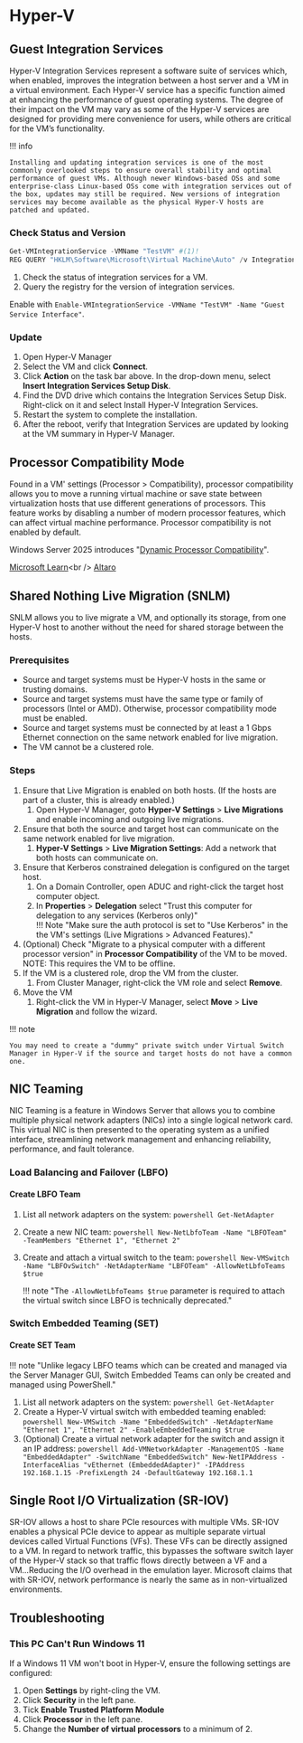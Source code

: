 # Hyper-V

## Guest Integration Services

Hyper-V Integration Services represent a software suite of services which, when enabled, improves the integration between a host server and a VM in a virtual environment. Each Hyper-V service has a specific function aimed at enhancing the performance of guest operating systems. The degree of their impact on the VM may vary as some of the Hyper-V services are designed for providing mere convenience for users, while others are critical for the VM’s functionality.

!!! info 

    Installing and updating integration services is one of the most commonly overlooked steps to ensure overall stability and optimal performance of guest VMs. Although newer Windows-based OSs and some enterprise-class Linux-based OSs come with integration services out of the box, updates may still be required. New versions of integration services may become available as the physical Hyper-V hosts are patched and updated.

### Check Status and Version

```powershell
Get-VMIntegrationService -VMName "TestVM" #(1)!
REG QUERY "HKLM\Software\Microsoft\Virtual Machine\Auto" /v IntegrationServicesVersion #(2)!
```

1. Check the status of integration services for a VM.
2. Query the registry for the version of integration services.

Enable with `Enable-VMIntegrationService -VMName "TestVM" -Name "Guest Service Interface"`.

### Update

1. Open Hyper-V Manager
2. Select the VM and click **Connect**.
3. Click **Action** on the task bar above. In the drop-down menu, select **Insert Integration Services Setup Disk**.
4. Find the DVD drive which contains the Integration Services Setup Disk. Right-click on it and select Install Hyper-V Integration Services.
5. Restart the system to complete the installation.
6. After the reboot, verify that Integration Services are updated by looking at the VM summary in Hyper-V Manager.

## Processor Compatibility Mode

Found in a VM' settings (Processor > Compatibility), processor compatibility  allows you to move a running virtual machine or save state between virtualization hosts that use different generations of processors. This feature works by disabling a number of modern processor features, which can affect virtual machine performance. Processor compatibility is not enabled by default.

Windows Server 2025 introduces "[Dynamic Processor Compatibility](https://learn.microsoft.com/en-us/windows-server/virtualization/hyper-v/manage/dynamic-processor-compatibility-mode)".

[Microsoft Learn](https://learn.microsoft.com/en-us/previous-versions/windows/it-pro/windows-server-2012-R2-and-2012/dn859550(v=ws.11))<br />
[Altaro](https://www.altaro.com/hyper-v/troubleshooting-hyper-v-live-migration)

## Shared Nothing Live Migration (SNLM)

SNLM allows you to live migrate a VM, and optionally its storage, from one Hyper-V host to another without the need for shared storage between the hosts.

### Prerequisites

- Source and target systems must be Hyper-V hosts in the same or trusting domains.
- Source and target systems must have the same type or family of processors (Intel or AMD). Otherwise, processor compatibility mode must be enabled.
- Source and target systems must be connected by at least a 1 Gbps Ethernet connection on the same network enabled for live migration.
- The VM cannot be a clustered role.

### Steps

1. Ensure that Live Migration is enabled on both hosts. (If the hosts are part of a cluster, this is already enabled.)
    1. Open Hyper-V Manager, goto **Hyper-V Settings** > **Live Migrations** and enable incoming and outgoing live migrations.
2. Ensure that both the source and target host can communicate on the same network enabled for live migration.
    1. **Hyper-V Settings** > **Live Migration Settings**: Add a network that both hosts can communicate on.
3. Ensure that Kerberos constrained delegation is configured on the target host.
    1. On a Domain Controller, open ADUC and right-click the target host computer object.
    2. In **Properties** > **Delegation** select "Trust this computer for delegation to any services (Kerberos only)"<br />
    !!! Note "Make sure the auth protocol is set to "Use Kerberos" in the the VM's settings (Live Migrations > Advanced Features)."
4. (Optional) Check "Migrate to a physical computer with a different processor version" in **Processor Compatibility** of the VM to be moved.<br />
    NOTE: This requires the VM to be offline.
5. If the VM is a clustered role, drop the VM from the cluster.
    1. From Cluster Manager, right-click the VM role and select **Remove**.
6. Move the VM
    1. Right-click the VM in Hyper-V Manager, select **Move** > **Live Migration** and follow the wizard.

!!! note

    You may need to create a "dummy" private switch under Virtual Switch Manager in Hyper-V if the source and target hosts do not have a common one. 

## NIC Teaming

NIC Teaming is a feature in Windows Server that allows you to combine multiple physical network adapters (NICs) into a single logical network card. This virtual NIC is then presented to the operating system as a unified interface, streamlining network management and enhancing reliability, performance, and fault tolerance.

### Load Balancing and Failover (LBFO)

#### Create LBFO Team

1. List all network adapters on the system:
        ```powershell
        Get-NetAdapter
        ```
2. Create a new NIC team:
        ```powershell
        New-NetLbfoTeam -Name "LBFOTeam" -TeamMembers "Ethernet 1", "Ethernet 2"
        ```
3. Create and attach a virtual switch to the team:
        ```powershell
        New-VMSwitch -Name "LBFOvSwitch" -NetAdapterName "LBFOTeam" -AllowNetLbfoTeams $true
        ```

    !!! note "The `-AllowNetLbfoTeams $true` parameter is required to attach the virtual switch since LBFO is technically deprecated."

### Switch Embedded Teaming (SET)

#### Create SET Team

!!! note "Unlike legacy LBFO teams which can be created and managed via the Server Manager GUI, Switch Embedded Teams can only be created and managed using PowerShell."

1. List all network adapters on the system:
        ```powershell
        Get-NetAdapter
        ```
2. Create a Hyper-V virtual switch with embedded teaming enabled:
        ```powershell
        New-VMSwitch -Name "EmbeddedSwitch" -NetAdapterName "Ethernet 1", "Ethernet 2" -EnableEmbeddedTeaming $true
        ```
3. (Optional) Create a virtual network adapter for the switch and assign it an IP address:
        ```powershell
        Add-VMNetworkAdapter -ManagementOS -Name "EmbeddedAdapter" -SwitchName "EmbeddedSwitch"
        New-NetIPAddress -InterfaceAlias "vEthernet (EmbeddedAdapter)" -IPAddress 192.168.1.15 -PrefixLength 24 -DefaultGateway 192.168.1.1
        ```

## Single Root I/O Virtualization (SR-IOV)

SR-IOV allows a host to share PCIe resources with multiple VMs. SR-IOV enables a physical PCIe device to appear as multiple separate virtual devices called Virtual Functions (VFs). These VFs can be directly assigned to a VM. In regard to network traffic, this bypasses the software switch layer of the Hyper-V stack so that traffic flows directly between a VF and a VM...Reducing the I/O overhead in the emulation layer. Microsoft claims that with SR-IOV, network performance is nearly the same as in non-virtualized environments.

## Troubleshooting

### This PC Can't Run Windows 11

If a Windows 11 VM won't boot in Hyper-V, ensure the following settings are configured:

1. Open **Settings** by right-cling the VM.
2. Click **Security** in the left pane. 
3. Tick **Enable Trusted Platform Module**
4. Click **Processor** in the left pane.
5. Change the **Number of virtual processors** to a minimum of 2.